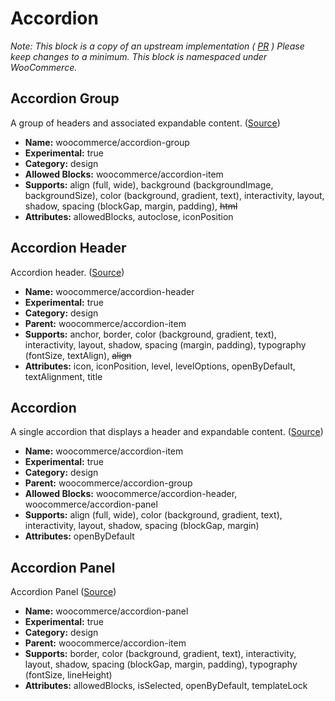 # Accordion

_Note: This block is a copy of an upstream implementation ( [PR](https://github.com/WordPress/gutenberg/pull/64119) ) Please keep changes to a minimum. This block is namespaced under WooCommerce._

## Accordion Group

A group of headers and associated expandable content. ([Source](../accordion/accordion-group/))

-   **Name:** woocommerce/accordion-group
-   **Experimental:** true
-   **Category:** design
-   **Allowed Blocks:** woocommerce/accordion-item
-   **Supports:** align (full, wide), background (backgroundImage, backgroundSize), color (background, gradient, text), interactivity, layout, shadow, spacing (blockGap, margin, padding), ~~html~~
-   **Attributes:** allowedBlocks, autoclose, iconPosition

## Accordion Header

Accordion header. ([Source](../accordion/inner-blocks/accordion-header))

-   **Name:** woocommerce/accordion-header
-   **Experimental:** true
-   **Category:** design
-   **Parent:** woocommerce/accordion-item
-   **Supports:** anchor, border, color (background, gradient, text), interactivity, layout, shadow, spacing (margin, padding), typography (fontSize, textAlign), ~~align~~
-   **Attributes:** icon, iconPosition, level, levelOptions, openByDefault, textAlignment, title

## Accordion

A single accordion that displays a header and expandable content. ([Source](../accordion/inner-blocks/accordion-item))

-   **Name:** woocommerce/accordion-item
-   **Experimental:** true
-   **Category:** design
-   **Parent:** woocommerce/accordion-group
-   **Allowed Blocks:** woocommerce/accordion-header, woocommerce/accordion-panel
-   **Supports:** align (full, wide), color (background, gradient, text), interactivity, layout, shadow, spacing (blockGap, margin)
-   **Attributes:** openByDefault

## Accordion Panel

Accordion Panel ([Source](../accordion/inner-blocks/accordion-panel))

-   **Name:** woocommerce/accordion-panel
-   **Experimental:** true
-   **Category:** design
-   **Parent:** woocommerce/accordion-item
-   **Supports:** border, color (background, gradient, text), interactivity, layout, shadow, spacing (blockGap, margin, padding), typography (fontSize, lineHeight)
-   **Attributes:** allowedBlocks, isSelected, openByDefault, templateLock
